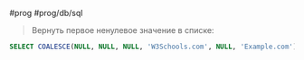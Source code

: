 #prog #prog/db/sql 

> Вернуть первое ненулевое значение в списке:

```sql
SELECT COALESCE(NULL, NULL, NULL, 'W3Schools.com', NULL, 'Example.com');
```
